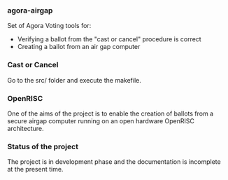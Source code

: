 ### agora-airgap

Set of Agora Voting tools for:
- Verifying a ballot from the "cast or cancel" procedure is correct
- Creating a ballot from an air gap computer 

### Cast or Cancel

Go to the src/ folder and execute the makefile.

### OpenRISC

One of the aims of the project is to enable the creation of ballots from a secure airgap computer running on an open hardware OpenRISC architecture.

### Status of the project

The project is in development phase and the documentation is incomplete at the present time.


